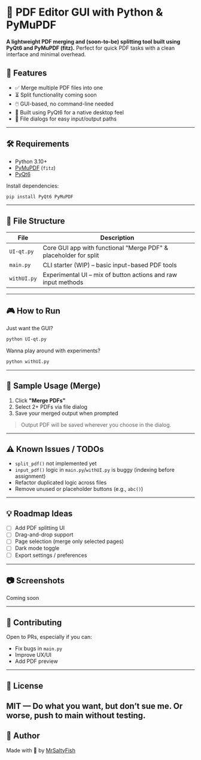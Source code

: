 # 🧾 PDF Editor GUI with Python & PyMuPDF

**A lightweight PDF merging and (soon-to-be) splitting tool built using PyQt6 and PyMuPDF (fitz).**
Perfect for quick PDF tasks with a clean interface and minimal overhead.

## 🚀 Features

- ✅ Merge multiple PDF files into one
- ⏳ Split functionality coming soon
- 🖱️ GUI-based, no command-line needed
- 🎨 Built using PyQt6 for a native desktop feel
- 📂 File dialogs for easy input/output paths

---

## 🛠️ Requirements

* Python 3.10+
* [PyMuPDF](https://pymupdf.readthedocs.io/en/latest/) (`fitz`)
* [PyQt6](https://pypi.org/project/PyQt6/)

Install dependencies:

```bash
pip install PyQt6 PyMuPDF
```

---

## 📁 File Structure

| File        | Description                                                      |
| ----------- | ---------------------------------------------------------------- |
| `UI-qt.py`  | Core GUI app with functional "Merge PDF" & placeholder for split |
| `main.py`   | CLI starter (WIP) – basic input-based PDF tools                  |
| `withUI.py` | Experimental UI – mix of button actions and raw input methods    |

---

## 🎮 How to Run

Just want the GUI?

```bash
python UI-qt.py
```

Wanna play around with experiments?

```bash
python withUI.py
```

---

## 📌 Sample Usage (Merge)

1. Click **"Merge PDFs"**
2. Select 2+ PDFs via file dialog
3. Save your merged output when prompted

> Output PDF will be saved wherever you choose in the dialog.

---

## ⚠️ Known Issues / TODOs

* `split_pdf()` not implemented yet
* `input_pdf()` logic in `main.py`/`withUI.py` is buggy (indexing before assignment)
* Refactor duplicated logic across files
* Remove unused or placeholder buttons (e.g., `abc()`)

---

## 💡 Roadmap Ideas

* [ ] Add PDF splitting UI
* [ ] Drag-and-drop support
* [ ] Page selection (merge only selected pages)
* [ ] Dark mode toggle
* [ ] Export settings / preferences

---

## 📷 Screenshots

Coming soon

---

## 🤝 Contributing

Open to PRs, especially if you can:

* Fix bugs in `main.py`
* Improve UX/UI
* Add PDF preview
---
## 📜 License

MIT — Do what you want, but don’t sue me. Or worse, push to main without testing.
---

## 👑 Author

Made with 💼 by [MrSaltyFish](https://github.com/MrSaltyFish)
